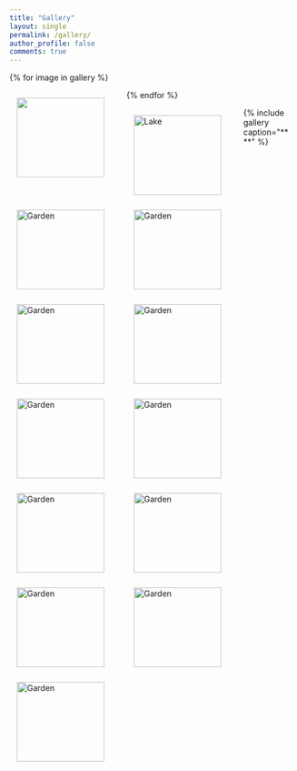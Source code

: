 ```yaml
---
title: "Gallery"
layout: single
permalink: /gallery/
author_profile: false
comments: true
---
```

<style type='text/css'>
div.gallery {
  margin: 13px;
  float: left;
  width: 180px;
}


div.gallery img {
  width: 11em;
  height: 10em;
  float:left;
  object-fit: cover;
}

div.page__inner-wrap{
  width:900px!important;
}
div.desc {
  padding: 15px;
  text-align: center;
}
</style>
  {% for image in gallery %}
    <div class="gallery">
      <a target="_blank" href="{{image.url}}">
       <img src="{{image.url}}">
      </a>
</div>
  
  {% endfor %}
<!-- img 1-->
<div class="gallery">
  <a target="_blank" href="/pics/gallery/Udaipur_LP1.jpeg">
    <img src="/pics/gallery/Udaipur_LP1.jpeg" alt="Lake">
  </a>
</div>
<!-- img 2 -->
<div class="gallery">
  <a target="_blank" href="/pics/gallery/Powai_Lake.jpeg">
    <img src="/pics/gallery/Powai_Lake.jpeg" alt="Garden">
  </a>
</div>

<!-- img 3 -->
<div class="gallery">
  <a target="_blank" href="/pics/gallery/GymkhanaIITB.jpeg">
    <img src="/pics/gallery/GymkhanaIITB.jpeg" alt="Garden">
  </a>
</div>

<!-- img 4 -->
<div class="gallery">
  <a target="_blank" href="/pics/gallery/Udaipur_GB1.jpeg">
    <img src="/pics/gallery/GymkhanaIITB.jpeg" alt="Garden">
  </a>
</div>

<!-- img 5 -->
<div class="gallery">
  <a target="_blank" href="/pics/gallery/Udaipur_GB1.jpeg">
    <img src="/pics/gallery/GymkhanaIITB.jpeg" alt="Garden">
  </a>
</div>

<!-- img 6 -->
<div class="gallery">
  <a target="_blank" href="/pics/gallery/Udaipur_GB1.jpeg">
    <img src="/pics/gallery/GymkhanaIITB.jpeg" alt="Garden">
  </a>
</div>

<!-- img 7 -->
<div class="gallery">
  <a target="_blank" href="/pics/gallery/Udaipur_GB1.jpeg">
    <img src="/pics/gallery/GymkhanaIITB.jpeg" alt="Garden">
  </a>
</div>

<!-- img 8 -->
<div class="gallery">
  <a target="_blank" href="/pics/gallery/Udaipur_GB1.jpeg">
    <img src="/pics/gallery/GymkhanaIITB.jpeg" alt="Garden">
  </a>
</div>

<!-- img 9 -->
<div class="gallery">
  <a target="_blank" href="/pics/gallery/Udaipur_GB1.jpeg">
    <img src="/pics/gallery/GymkhanaIITB.jpeg" alt="Garden">
  </a>
</div>

<!-- img 10 -->
<div class="gallery">
  <a target="_blank" href="/pics/gallery/Udaipur_GB1.jpeg">
    <img src="/pics/gallery/GymkhanaIITB.jpeg" alt="Garden">
  </a>
</div>

<!-- img 11 -->
<div class="gallery">
  <a target="_blank" href="/pics/gallery/Udaipur_GB1.jpeg">
    <img src="/pics/gallery/GymkhanaIITB.jpeg" alt="Garden">
  </a>
</div>

<!-- img 12 -->
<div class="gallery">
  <a target="_blank" href="/pics/gallery/Udaipur_GB1.jpeg">
    <img src="/pics/gallery/GymkhanaIITB.jpeg" alt="Garden">
  </a>
</div>

{% include gallery caption="** **" %}
